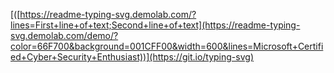 [([https://readme-typing-svg.demolab.com/?lines=First+line+of+text;Second+line+of+text](https://readme-typing-svg.demolab.com/demo/?color=66F700&background=001CFF00&width=600&lines=Microsoft+Certified+Cyber+Security+Enthusiast))](https://git.io/typing-svg)



